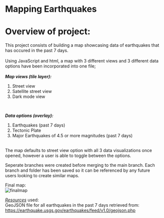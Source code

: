 # Mapping Earthquakes

# Overview of project:

This project consists of building a map showcasing data of earthquakes that has occured in the past 7 days.<br>
<br>
Using JavaScript and html, a map with 3 different views and 3 different data options have been incorporated into one file;<br>
<br>
  ***Map views (tile layer):***<br>
  1.  Street view
  2.  Satellite street view
  3.  Dark mode view
  <br>
  
  ***Data options (overlay):***<br>
  1.  Earthquakes (past 7 days)
  2.  Tectonic Plate
  3.  Major Earthquakes of 4.5 or more magnitudes (past 7 days)
  <br>
The map defaults to street view option with all 3 data visualizations once opened, however a user is able to toggle between the options.<br>

Seperate branches were created before merging to the main branch.  Each branch and folder has been saved so it can be referenced by any future users looking to create similar maps.

Final map:<br>
![finalmap](https://user-images.githubusercontent.com/75437852/112411255-fbd5d000-8cf2-11eb-9d7a-134bfee2c660.png)<br>

*[Resources](https://github.com/taranahassan/Mapping_Earthquakes/tree/main/Resources)* used:<br>
GeoJSON file for all earthquakes in the past 7 days retrieved from: https://earthquake.usgs.gov/earthquakes/feed/v1.0/geojson.php

